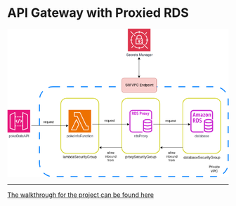# API Gateway with Proxied RDS

![project workflow image](./APIGatewayWithProxiedRDSDiagram.png)

---

[The walkthrough for the project can be found here](https://brainstobytes.com/api-gateway-proxied-rds)